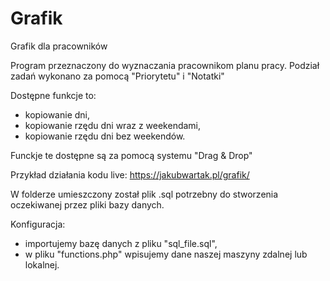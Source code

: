 # Grafik
Grafik dla pracowników

Program przeznaczony do wyznaczania pracownikom planu pracy.
Podział zadań wykonano za pomocą "Priorytetu" i "Notatki"

Dostępne funkcje to:
- kopiowanie dni,
- kopiowanie rzędu dni wraz z weekendami,
- kopiowanie rzędu dni bez weekendów.

Funckje te dostępne są za pomocą systemu "Drag & Drop"

Przykład działania kodu live: https://jakubwartak.pl/grafik/

W folderze umieszczony został plik .sql potrzebny do stworzenia oczekiwanej przez pliki bazy danych.

Konfiguracja:
- importujemy bazę danych z pliku "sql_file.sql",
- w pliku "functions.php" wpisujemy dane naszej maszyny zdalnej lub lokalnej.
